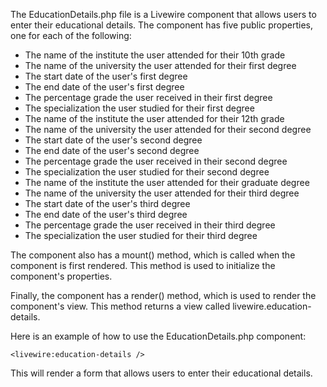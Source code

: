 The EducationDetails.php file is a Livewire component that allows users to enter their educational details. The component has five public properties, one for each of the following:

* The name of the institute the user attended for their 10th grade
* The name of the university the user attended for their first degree
* The start date of the user's first degree
* The end date of the user's first degree
* The percentage grade the user received in their first degree
* The specialization the user studied for their first degree
* The name of the institute the user attended for their 12th grade
* The name of the university the user attended for their second degree
* The start date of the user's second degree
* The end date of the user's second degree
* The percentage grade the user received in their second degree
* The specialization the user studied for their second degree
* The name of the institute the user attended for their graduate degree
* The name of the university the user attended for their third degree
* The start date of the user's third degree
* The end date of the user's third degree
* The percentage grade the user received in their third degree
* The specialization the user studied for their third degree

The component also has a mount() method, which is called when the component is first rendered. This method is used to initialize the component's properties.

Finally, the component has a render() method, which is used to render the component's view. This method returns a view called livewire.education-details.

Here is an example of how to use the EducationDetails.php component:

```
<livewire:education-details />
```

This will render a form that allows users to enter their educational details.